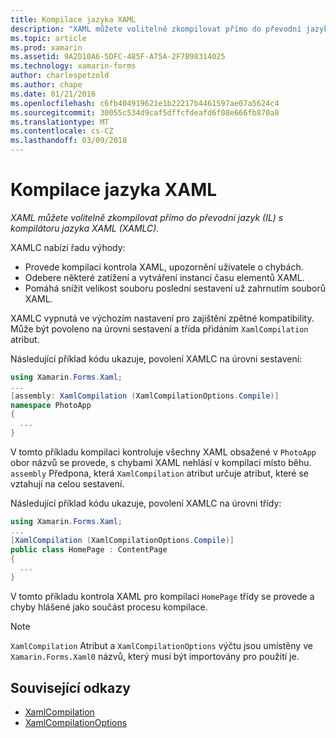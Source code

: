 ```yaml
---
title: Kompilace jazyka XAML
description: "XAML můžete volitelně zkompilovat přímo do převodní jazyk (IL) s kompilátoru jazyka XAML (XAMLC)."
ms.topic: article
ms.prod: xamarin
ms.assetid: 9A2D10A6-5DFC-485F-A75A-2F7B98314025
ms.technology: xamarin-forms
author: charlespetzold
ms.author: chape
ms.date: 01/21/2016
ms.openlocfilehash: c6fb404919621e1b22217b4461597ae07a5624c4
ms.sourcegitcommit: 30055c534d9caf5dffcfdeafd6f08e666fb870a8
ms.translationtype: MT
ms.contentlocale: cs-CZ
ms.lasthandoff: 03/09/2018
---
```

# <a name="xaml-compilation"></a>Kompilace jazyka XAML

_XAML můžete volitelně zkompilovat přímo do převodní jazyk (IL) s kompilátoru jazyka XAML (XAMLC)._

XAMLC nabízí řadu výhody:

- Provede kompilaci kontrola XAML, upozornění uživatele o chybách.
- Odebere některé zatížení a vytváření instancí času elementů XAML.
- Pomáhá snížit velikost souboru poslední sestavení už zahrnutím souborů XAML.

XAMLC vypnutá ve výchozím nastavení pro zajištění zpětné kompatibility. Může být povoleno na úrovni sestavení a třída přidáním `XamlCompilation` atribut.

Následující příklad kódu ukazuje, povolení XAMLC na úrovni sestavení:

```csharp
using Xamarin.Forms.Xaml;
...
[assembly: XamlCompilation (XamlCompilationOptions.Compile)]
namespace PhotoApp
{
  ...
}
```

V tomto příkladu kompilaci kontroluje všechny XAML obsažené v `PhotoApp` obor názvů se provede, s chybami XAML nehlásí v kompilaci místo běhu.
`assembly` Předpona, která `XamlCompilation` atribut určuje atribut, které se vztahují na celou sestavení.

Následující příklad kódu ukazuje, povolení XAMLC na úrovni třídy:

```csharp
using Xamarin.Forms.Xaml;
...
[XamlCompilation (XamlCompilationOptions.Compile)]
public class HomePage : ContentPage
{
  ...
}
```

V tomto příkladu kontrola XAML pro kompilaci `HomePage` třídy se provede a chyby hlášené jako součást procesu kompilace.

> [!NOTE]
> `XamlCompilation` Atribut a `XamlCompilationOptions` výčtu jsou umístěny ve `Xamarin.Forms.Xaml0` názvů, který musí být importovány pro použití je.


## <a name="related-links"></a>Související odkazy

- [XamlCompilation](https://developer.xamarin.com/api/type/Xamarin.Forms.Xaml.XamlCompilationAttribute/)
- [XamlCompilationOptions](https://developer.xamarin.com/api/type/Xamarin.Forms.Xaml.XamlCompilationOptions/)
